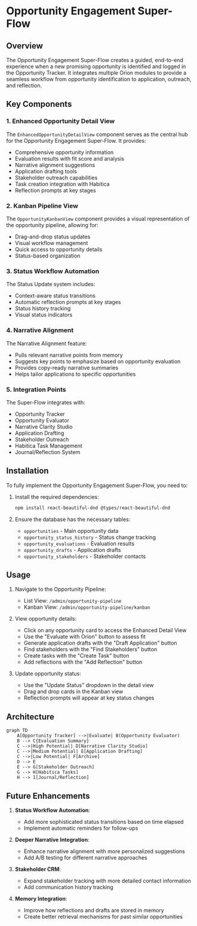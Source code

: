 # Opportunity Engagement Super-Flow

## Overview

The Opportunity Engagement Super-Flow creates a guided, end-to-end experience when a new promising opportunity is identified and logged in the Opportunity Tracker. It integrates multiple Orion modules to provide a seamless workflow from opportunity identification to application, outreach, and reflection.

## Key Components

### 1. Enhanced Opportunity Detail View

The `EnhancedOpportunityDetailView` component serves as the central hub for the Opportunity Engagement Super-Flow. It provides:

- Comprehensive opportunity information
- Evaluation results with fit score and analysis
- Narrative alignment suggestions
- Application drafting tools
- Stakeholder outreach capabilities
- Task creation integration with Habitica
- Reflection prompts at key stages

### 2. Kanban Pipeline View

The `OpportunityKanbanView` component provides a visual representation of the opportunity pipeline, allowing for:

- Drag-and-drop status updates
- Visual workflow management
- Quick access to opportunity details
- Status-based organization

### 3. Status Workflow Automation

The Status Update system includes:

- Context-aware status transitions
- Automatic reflection prompts at key stages
- Status history tracking
- Visual status indicators

### 4. Narrative Alignment

The Narrative Alignment feature:

- Pulls relevant narrative points from memory
- Suggests key points to emphasize based on opportunity evaluation
- Provides copy-ready narrative summaries
- Helps tailor applications to specific opportunities

### 5. Integration Points

The Super-Flow integrates with:

- Opportunity Tracker
- Opportunity Evaluator
- Narrative Clarity Studio
- Application Drafting
- Stakeholder Outreach
- Habitica Task Management
- Journal/Reflection System

## Installation

To fully implement the Opportunity Engagement Super-Flow, you need to:

1. Install the required dependencies:
   ```bash
   npm install react-beautiful-dnd @types/react-beautiful-dnd
   ```

2. Ensure the database has the necessary tables:
   - `opportunities` - Main opportunity data
   - `opportunity_status_history` - Status change tracking
   - `opportunity_evaluations` - Evaluation results
   - `opportunity_drafts` - Application drafts
   - `opportunity_stakeholders` - Stakeholder contacts

## Usage

1. Navigate to the Opportunity Pipeline:
   - List View: `/admin/opportunity-pipeline`
   - Kanban View: `/admin/opportunity-pipeline/kanban`

2. View opportunity details:
   - Click on any opportunity card to access the Enhanced Detail View
   - Use the "Evaluate with Orion" button to assess fit
   - Generate application drafts with the "Draft Application" button
   - Find stakeholders with the "Find Stakeholders" button
   - Create tasks with the "Create Task" button
   - Add reflections with the "Add Reflection" button

3. Update opportunity status:
   - Use the "Update Status" dropdown in the detail view
   - Drag and drop cards in the Kanban view
   - Reflection prompts will appear at key status changes

## Architecture

```mermaid
graph TD
    A[Opportunity Tracker] -->|Evaluate| B(Opportunity Evaluator)
    B --> C{Evaluation Summary}
    C -->|High Potential| D[Narrative Clarity Studio]
    C -->|Medium Potential| E[Application Drafting]
    C -->|Low Potential| F[Archive]
    D --> E
    E --> G[Stakeholder Outreach]
    G --> H[Habitica Tasks]
    H --> I[Journal/Reflection]
```

## Future Enhancements

1. **Status Workflow Automation**:
   - Add more sophisticated status transitions based on time elapsed
   - Implement automatic reminders for follow-ups

2. **Deeper Narrative Integration**:
   - Enhance narrative alignment with more personalized suggestions
   - Add A/B testing for different narrative approaches

3. **Stakeholder CRM**:
   - Expand stakeholder tracking with more detailed contact information
   - Add communication history tracking

4. **Memory Integration**:
   - Improve how reflections and drafts are stored in memory
   - Create better retrieval mechanisms for past similar opportunities